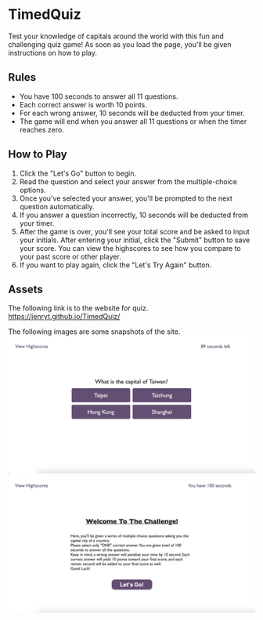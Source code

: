 # TimedQuiz

Test your knowledge of capitals around the world with this fun and challenging quiz game! As soon as you load the page, you'll be given instructions on how to play.

## Rules

- You have 100 seconds to answer all 11 questions.
- Each correct answer is worth 10 points.
- For each wrong answer, 10 seconds will be deducted from your timer.
- The game will end when you answer all 11 questions or when the timer reaches zero.

## How to Play

1. Click the "Let's Go" button to begin.
2. Read the question and select your answer from the multiple-choice options.
3. Once you've selected your answer, you'll be prompted to the next question automatically.
4. If you answer a question incorrectly, 10 seconds will be deducted from your timer.
5. After the game is over, you'll see your total score and be asked to input your initials. After entering your initial, click the "Submit" button to save your score. You can view the highscores to see how you compare to your past score or other player.
6. If you want to play again, click the "Let's Try Again" button.

## Assets

The following link is to the website for quiz.
https://jenryt.github.io/TimedQuiz/

The following images are some snapshots of the site.
<img width="1218" alt="Screenshot 2023-03-12 at 5 12 57 PM" src="./Assets/images/timeQuizScreenShot_1.png">
<img width="1225" alt="Screenshot 2023-03-12 at 5 13 10 PM" src="./Assets/images/timeQuizScreenShot_2.png">
